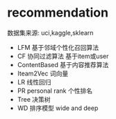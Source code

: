 #  recommendation 
  数据集来源:  uci,kaggle,sklearn
- LFM    基于邻域个性化召回算法
- CF     协同过滤算法   基于item或user
- ContentBased  基于内容推荐算法
- Iteam2Vec    词向量
- LR   线性回归
- PR  personal rank 个性排名
- Tree 决策树
- WD   排序模型  wide and deep


